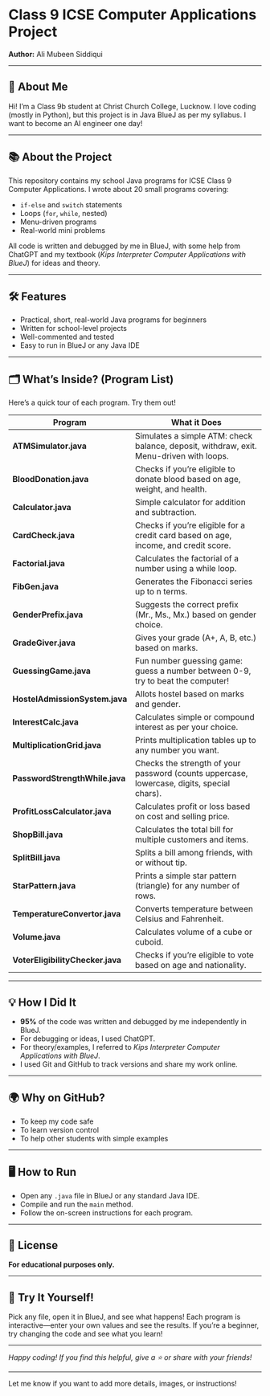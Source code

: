 
# Class 9 ICSE Computer Applications Project

**Author:** Ali Mubeen Siddiqui

---

## 👦 About Me

Hi! I’m a Class 9b student at Christ Church College, Lucknow. I love coding (mostly in Python), but this project is in Java BlueJ as per my syllabus. I want to become an AI engineer one day!

---

## 📚 About the Project

This repository contains my school Java programs for ICSE Class 9 Computer Applications. I wrote about 20 small programs covering:

- `if-else` and `switch` statements
- Loops (`for`, `while`, nested)
- Menu-driven programs
- Real-world mini problems

All code is written and debugged by me in BlueJ, with some help from ChatGPT and my textbook (*Kips Interpreter Computer Applications with BlueJ*) for ideas and theory.

---

## 🛠️ Features

- Practical, short, real-world Java programs for beginners
- Written for school-level projects
- Well-commented and tested
- Easy to run in BlueJ or any Java IDE

---

## 🗂️ What’s Inside? (Program List)

Here’s a quick tour of each program. Try them out!

| Program | What it Does |
|---------|--------------|
| **ATMSimulator.java** | Simulates a simple ATM: check balance, deposit, withdraw, exit. Menu-driven with loops. |
| **BloodDonation.java** | Checks if you’re eligible to donate blood based on age, weight, and health. |
| **Calculator.java** | Simple calculator for addition and subtraction. |
| **CardCheck.java** | Checks if you’re eligible for a credit card based on age, income, and credit score. |
| **Factorial.java** | Calculates the factorial of a number using a while loop. |
| **FibGen.java** | Generates the Fibonacci series up to n terms. |
| **GenderPrefix.java** | Suggests the correct prefix (Mr., Ms., Mx.) based on gender choice. |
| **GradeGiver.java** | Gives your grade (A+, A, B, etc.) based on marks. |
| **GuessingGame.java** | Fun number guessing game: guess a number between 0-9, try to beat the computer! |
| **HostelAdmissionSystem.java** | Allots hostel based on marks and gender. |
| **InterestCalc.java** | Calculates simple or compound interest as per your choice. |
| **MultiplicationGrid.java** | Prints multiplication tables up to any number you want. |
| **PasswordStrengthWhile.java** | Checks the strength of your password (counts uppercase, lowercase, digits, special chars). |
| **ProfitLossCalculator.java** | Calculates profit or loss based on cost and selling price. |
| **ShopBill.java** | Calculates the total bill for multiple customers and items. |
| **SplitBill.java** | Splits a bill among friends, with or without tip. |
| **StarPattern.java** | Prints a simple star pattern (triangle) for any number of rows. |
| **TemperatureConvertor.java** | Converts temperature between Celsius and Fahrenheit. |
| **Volume.java** | Calculates volume of a cube or cuboid. |
| **VoterEligibilityChecker.java** | Checks if you’re eligible to vote based on age and nationality. |

---

## 💡 How I Did It

- **95%** of the code was written and debugged by me independently in BlueJ.
- For debugging or ideas, I used ChatGPT.
- For theory/examples, I referred to *Kips Interpreter Computer Applications with BlueJ*.
- I used Git and GitHub to track versions and share my work online.

---

## 🌍 Why on GitHub?

- To keep my code safe
- To learn version control
- To help other students with simple examples

---

## 🖥️ How to Run

- Open any `.java` file in BlueJ or any standard Java IDE.
- Compile and run the `main` method.
- Follow the on-screen instructions for each program.

---

## 📜 License

**For educational purposes only.**

---

## 🚀 Try It Yourself!

Pick any file, open it in BlueJ, and see what happens! Each program is interactive—enter your own values and see the results. If you’re a beginner, try changing the code and see what you learn!

---

*Happy coding! If you find this helpful, give a ⭐ or share with your friends!*

---

Let me know if you want to add more details, images, or instructions!